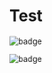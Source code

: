 # Test

![badge](https://img.shields.io/endpoint?url=https://gist.githubusercontent.com/jackieramos/af30c96d0823c18718fa89e47a3e990c/raw/test.json)

![badge](/Users/runner/work/TipJar-coding-test/TipJar-coding-test/build/cyan.svg)
